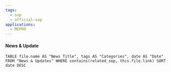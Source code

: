 ```yaml
---
tags:
  - sop
  - official-sop
applications:
  - MEPRO
---
```




#### News & Update
```dataview
TABLE file.name AS "News Title", tags AS "Categories", date AS "Date" FROM "News & Updates" WHERE contains(related_sop, this.file.link) SORT date DESC
```

